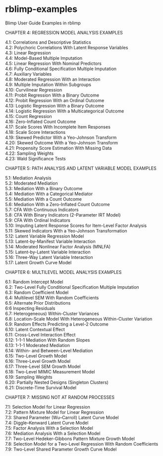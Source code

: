 # rblimp-examples
Blimp User Guide Examples in rblimp

CHAPTER 4: REGRESSION MODEL ANALYSIS EXAMPLES

4.1: Correlations and Descriptive Statistics  
4.2: Polychoric Correlations With Latent Response Variables  
4.3: Linear Regression  
4.4: Model-Based Multiple Imputation   
4.5: Linear Regression With Nominal Predictors   
4.6: Fully Conditional Specification Multiple Imputation  
4.7: Auxiliary Variables  
4.8: Moderated Regression With an Interaction  
4.9: Multiple Imputation Within Subgroups  
4.10: Curvilinear Regression  
4.11: Probit Regression With a Binary Outcome  
4.12: Probit Regression With an Ordinal Outcome  
4.13: Logistic Regression With a Binary Outcome  
4.14: Logistic Regression With a Multicategorical Outcome  
4.15: Count Regression  
4.16: Zero-Inflated Count Outcome  
4.17: Scale Scores With Incomplete Item Responses  
4.18: Scale Score Interactions  
4.19: Skewed Predictor With a Yeo-Johnson Transform  
4.20: Skewed Outcome With a Yeo-Johnson Transform  
4.21: Propensity Score Estimation With Missing Data  
4.22: Sampling Weights  
4.23: Wald Significance Tests  

CHAPTER 5: PATH ANALYSIS AND LATENT VARIABLE MODEL EXAMPLES

5.1: Mediation Analysis  
5.2: Moderated Mediation  
5.3: Mediation With a Binary Outcome  
5.4: Mediation With a Categorical Mediator  
5.5: Mediation With a Count Outcome  
5.6: Mediation With a Zero-Inflated Count Outcome  
5.7: CFA With Continuous Indicators  
5.8: CFA With Binary Indicators (2-Parameter IRT Model)  
5.9: CFA With Ordinal Indicators  
5.10: Imputing Latent Response Scores for Item-Level Factor Analysis  
5.11: Skewed Indicators With a Yeo-Johnson Transformation  
5.12: Latent Variable Regression Model  
5.13: Latent-by-Manifest Variable Interaction  
5.14: Moderated Nonlinear Factor Analysis (MNLFA)  
5.15: Latent-by-Latent Variable Interaction  
5.16: Three-Way Latent Variable Interaction  
5.17: Latent Growth Curve Model

CHAPTER 6: MULTILEVEL MODEL ANALYSIS EXAMPLES

6.1: Random Intercept Model  
6.2: Two-Level Fully Conditional Specification Multiple Imputation  
6.3: Random Coefficient Model  
6.4: Multilevel SEM With Random Coefficients  
6.5: Alternate Prior Distributions  
6:6  Inspecting Residuals  
6.7: Heterogeneous) Within-Cluster Variances  
6.8: Location-Scale Model With Heterogeneous Within-Cluster Variation  
6.9: Random Effects Predicting a Level-2 Outcome  
6.10: Latent Contextual Effect  
6.11: Cross-Level Interaction Effect  
6.12: 1-1-1 Mediation With Random Slopes  
6.13: 1-1-1 Moderated Mediation  
6.14: Within- and Between-Level Mediation  
6.15: Two-Level Growth Model  
6.16: Three-Level Growth Model  
6.17: Three-Level SEM Growth Model  
6.18: Two-Level MIMIC Measurement Model  
6.19: Sampling Weights  
6.20: Partially Nested Designs (Singleton Clusters)  
6.21: Discrete-Time Survival Model  

CHAPTER 7: MISSING NOT AT RANDOM PROCESSES

7.1: Selection Model for Linear Regression  
7.2: Pattern Mixture Model for Linear Regression  
7.3: Shared Parameter (Wu–Carroll) Latent Curve Model   
7.4: Diggle–Kenward Latent Curve Model  
7.5: Factor Analysis With a Selection Model  
7.6: Mediation Analysis With a Selection Model  
7.7: Two-Level Hedeker-Gibbons Pattern Mixture Growth Model  
7.8: Selection Model for a Two-Level Regression With Random Coefficients  
7.9: Two-Level Shared Parameter Growth Curve Model  




